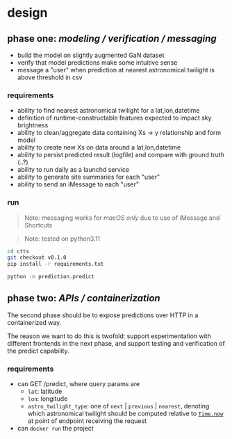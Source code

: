 # design

## phase one: _modeling / verification / messaging_

- build the model on slightly augmented GaN dataset
- verify that model predictions make some intuitive sense
- message a "user" when prediction at nearest astronomical twilight is above threshold in csv

### requirements

- ability to find nearest astronomical twilight for a lat,lon,datetime
- definition of runtime-constructable features expected to impact sky brightness
- ability to clean/aggregate data containing Xs -> y relationship and form model
- ability to create new Xs on data around a lat,lon,datetime
- ability to persist predicted result (logfile) and compare with ground truth (..?)
- ability to run daily as a launchd service
- ability to generate site summaries for each "user"
- ability to send an iMessage to each "user"

### run

> Note: messaging works for _macOS only_ due to use of iMessage and Shortcuts

> Note: tested on python3.11

```sh
cd ctts
git checkout v0.1.0
pip install -r requirements.txt
```

```sh
python -m prediction.predict
```

## phase two: _APIs / containerization_

The second phase should be to expose predictions over HTTP in a containerized way.

The reason we want to do this is twofold: support experimentation with different
frontends in the next phase, and support testing and verification of the predict
capability.

### requirements

- can GET /predict, where query params are
  - `lat`: latitude
  - `lon`: longitude
  - `astro_twilight_type`: one of `next` | `previous` | `nearest`, denoting which astronomical twilight should be computed relative to [`Time.now`](https://docs.astropy.org/en/stable/time/#getting-the-current-time) at point of endpoint receiving the request
- can `docker run` the project
